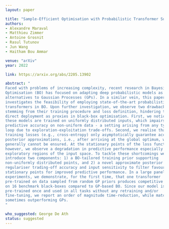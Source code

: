 ```yaml
---
layout: paper

title: "Sample-Efficient Optimisation with Probabilistic Transformer Surrogates"
authors:
- Alexandre Maraval
- Matthieu Zimmer
- Antoine Grosnit
- Rasul Tutunov
- Jun Wang
- Haitham Bou Ammar

venue: "arXiv"
year: 2022

link: https://arxiv.org/abs/2205.13902

abstract: "
Faced with problems of increasing complexity, recent research in Bayesian
Optimisation (BO) has focused on adapting deep probabilistic models as flexible
alternatives to Gaussian Processes (GPs). In a similar vein, this paper
investigates the feasibility of employing state-of-the-art probabilistic
transformers in BO. Upon further investigation, we observe two drawbacks
stemming from their training procedure and loss definition, hindering their
direct deployment as proxies in black-box optimisation. First, we notice that
these models are trained on uniformly distributed inputs, which impairs
predictive accuracy on non-uniform data - a setting arising from any typical BO
loop due to exploration-exploitation trade-offs. Second, we realise that
training losses (e.g., cross-entropy) only asymptotically guarantee accurate
posterior approximations, i.e., after arriving at the global optimum, which
generally cannot be ensured. At the stationary points of the loss function,
however, we observe a degradation in predictive performance especially in
exploratory regions of the input space. To tackle these shortcomings we
introduce two components: 1) a BO-tailored training prior supporting
non-uniformly distributed points, and 2) a novel approximate posterior
regulariser trading-off accuracy and input sensitivity to filter favourable
stationary points for improved predictive performance. In a large panel of
experiments, we demonstrate, for the first time, that one transformer
pre-trained on data sampled from random GP priors produces competitive results
on 16 benchmark black-boxes compared to GP-based BO. Since our model is only
pre-trained once and used in all tasks without any retraining and/or
fine-tuning, we report an order of magnitude time-reduction, while matching and
sometimes outperforming GPs.
"

who_suggested: George De Ath
status: suggested
---
```

